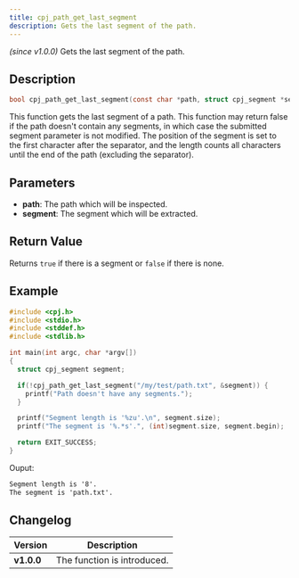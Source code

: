 ```yaml
---
title: cpj_path_get_last_segment
description: Gets the last segment of the path.
---
```


_(since v1.0.0)_
Gets the last segment of the path.

## Description

```c
bool cpj_path_get_last_segment(const char *path, struct cpj_segment *segment);
```

This function gets the last segment of a path. This function may return false if the path doesn't contain any segments, in which case the submitted segment parameter is not modified. The position of the segment is set to the first character after the separator, and the length counts all characters until the end of the path (excluding the separator).

## Parameters

* **path**: The path which will be inspected.
* **segment**: The segment which will be extracted.

## Return Value

Returns ``true`` if there is a segment or ``false`` if there is none.

## Example

```c
#include <cpj.h>
#include <stdio.h>
#include <stddef.h>
#include <stdlib.h>

int main(int argc, char *argv[])
{
  struct cpj_segment segment;

  if(!cpj_path_get_last_segment("/my/test/path.txt", &segment)) {
    printf("Path doesn't have any segments.");
  }

  printf("Segment length is '%zu'.\n", segment.size);
  printf("The segment is '%.*s'.", (int)segment.size, segment.begin);

  return EXIT_SUCCESS;
}
```

Ouput:

```txt
Segment length is '8'.
The segment is 'path.txt'.
```

## Changelog

| Version    | Description                                            |
|------------|--------------------------------------------------------|
| **v1.0.0** | The function is introduced.                            |
